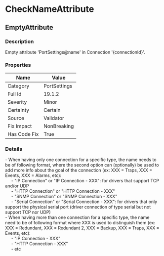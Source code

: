 ﻿---  
uid: Validator_19_1_2  
---

# CheckNameAttribute

## EmptyAttribute

### Description

Empty attribute 'PortSettings@name' in Connection '{connectionId}'.

### Properties

| Name         | Value        |
| ------------ | ------------ |
| Category     | PortSettings |
| Full Id      | 19.1.2       |
| Severity     | Minor        |
| Certainty    | Certain      |
| Source       | Validator    |
| Fix Impact   | NonBreaking  |
| Has Code Fix | True         |

### Details

\- When having only one connection for a specific type, the name needs to be of following format, where the second option can (optionally) be used to add more info about the goal of the connection (ex: XXX \= Traps, XXX \= Events, XXX \= Alarms, etc):  
     \- "IP Connection" or "IP Connection \- XXX": for drivers that support TCP and\/or UDP  
     \- "HTTP Connection" or "HTTP Connection \- XXX"  
     \- "SNMP Connection" or "SNMP Connection \- XXX"  
     \- "Serial Connection" or "Serial Connection \- XXX": for drivers that only support the physical serial port (driver connection of type serial but not support TCP nor UDP)  
\- When having more than one connection for a specific type, the name need to be of following format where XXX is used to distinguish them (ex: XXX \= Redundant, XXX \= Redundant 2, XXX \= Backup, XXX \= Traps, XXX \= Events, etc):  
     \- "IP Connection \- XXX"  
     \- "HTTP Connection \- XXX"  
     \- etc
